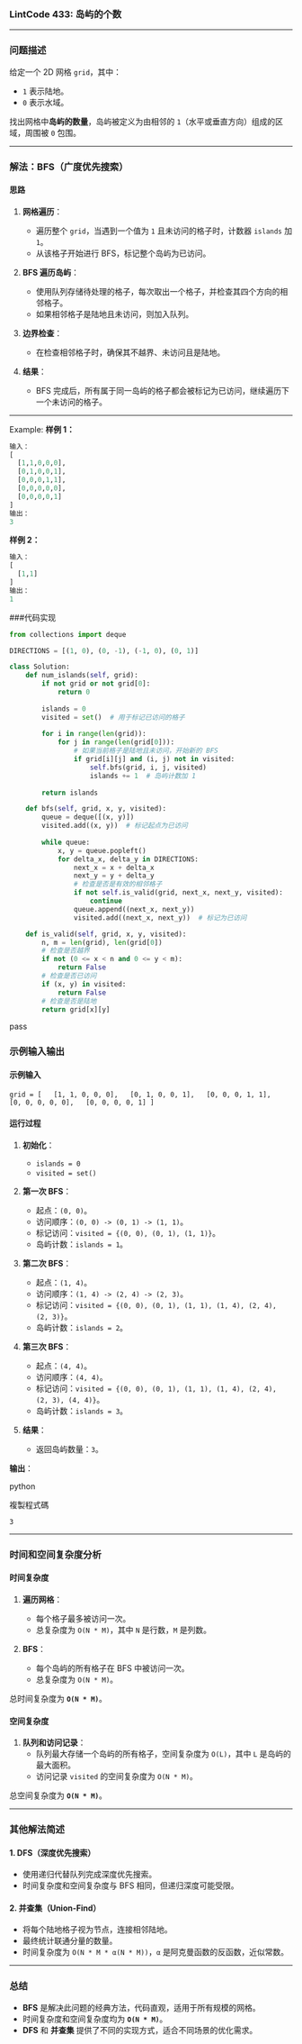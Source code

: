 

### LintCode 433: 岛屿的个数

---

### 问题描述

给定一个 2D 网格 `grid`，其中：

- `1` 表示陆地。
- `0` 表示水域。

找出网格中**岛屿的数量**，岛屿被定义为由相邻的 `1`（水平或垂直方向）组成的区域，周围被 `0` 包围。

---

### 解法：BFS（广度优先搜索）

#### 思路

1. **网格遍历**：
    
    - 遍历整个 `grid`，当遇到一个值为 `1` 且未访问的格子时，计数器 `islands` 加 `1`。
    - 从该格子开始进行 BFS，标记整个岛屿为已访问。
2. **BFS 遍历岛屿**：
    
    - 使用队列存储待处理的格子，每次取出一个格子，并检查其四个方向的相邻格子。
    - 如果相邻格子是陆地且未访问，则加入队列。
3. **边界检查**：
    
    - 在检查相邻格子时，确保其不越界、未访问且是陆地。
4. **结果**：
    
    - BFS 完成后，所有属于同一岛屿的格子都会被标记为已访问，继续遍历下一个未访问的格子。

---
Example:
**样例 1：**
```python
输入：
[
  [1,1,0,0,0],
  [0,1,0,0,1],
  [0,0,0,1,1],
  [0,0,0,0,0],
  [0,0,0,0,1]
]
输出：
3
```
**样例 2：**
```python
输入：
[
  [1,1]
]
输出：
1
```


###代码实现
```python
from collections import deque

DIRECTIONS = [(1, 0), (0, -1), (-1, 0), (0, 1)]

class Solution:
    def num_islands(self, grid):
        if not grid or not grid[0]:
            return 0
            
        islands = 0
        visited = set()  # 用于标记已访问的格子
        
        for i in range(len(grid)):
            for j in range(len(grid[0])):
                # 如果当前格子是陆地且未访问，开始新的 BFS
                if grid[i][j] and (i, j) not in visited:
                    self.bfs(grid, i, j, visited)
                    islands += 1  # 岛屿计数加 1
                    
        return islands                    

    def bfs(self, grid, x, y, visited):
        queue = deque([(x, y)])
        visited.add((x, y))  # 标记起点为已访问
        
        while queue:
            x, y = queue.popleft()
            for delta_x, delta_y in DIRECTIONS:
                next_x = x + delta_x
                next_y = y + delta_y
                # 检查是否是有效的相邻格子
                if not self.is_valid(grid, next_x, next_y, visited):
                    continue
                queue.append((next_x, next_y))
                visited.add((next_x, next_y))  # 标记为已访问

    def is_valid(self, grid, x, y, visited):
        n, m = len(grid), len(grid[0])
        # 检查是否越界
        if not (0 <= x < n and 0 <= y < m):
            return False
        # 检查是否已访问
        if (x, y) in visited:
            return False
        # 检查是否是陆地
        return grid[x][y]

```
pass

### 示例输入输出

#### 示例输入

`grid = [   [1, 1, 0, 0, 0],   [0, 1, 0, 0, 1],   [0, 0, 0, 1, 1],   [0, 0, 0, 0, 0],   [0, 0, 0, 0, 1] ]`

#### 运行过程

1. **初始化**：
    
    - `islands = 0`
    - `visited = set()`
2. **第一次 BFS**：
    
    - 起点：`(0, 0)`。
    - 访问顺序：`(0, 0) -> (0, 1) -> (1, 1)`。
    - 标记访问：`visited = {(0, 0), (0, 1), (1, 1)}`。
    - 岛屿计数：`islands = 1`。
3. **第二次 BFS**：
    
    - 起点：`(1, 4)`。
    - 访问顺序：`(1, 4) -> (2, 4) -> (2, 3)`。
    - 标记访问：`visited = {(0, 0), (0, 1), (1, 1), (1, 4), (2, 4), (2, 3)}`。
    - 岛屿计数：`islands = 2`。
4. **第三次 BFS**：
    
    - 起点：`(4, 4)`。
    - 访问顺序：`(4, 4)`。
    - 标记访问：`visited = {(0, 0), (0, 1), (1, 1), (1, 4), (2, 4), (2, 3), (4, 4)}`。
    - 岛屿计数：`islands = 3`。
5. **结果**：
    
    - 返回岛屿数量：`3`。

**输出**：

python

複製程式碼

`3`

---

### 时间和空间复杂度分析

#### 时间复杂度

1. **遍历网格**：
    
    - 每个格子最多被访问一次。
    - 总复杂度为 `O(N * M)`，其中 `N` 是行数，`M` 是列数。
2. **BFS**：
    
    - 每个岛屿的所有格子在 BFS 中被访问一次。
    - 总复杂度为 `O(N * M)`。

总时间复杂度为 **`O(N * M)`**。

#### 空间复杂度

1. **队列和访问记录**：
    - 队列最大存储一个岛屿的所有格子，空间复杂度为 `O(L)`，其中 `L` 是岛屿的最大面积。
    - 访问记录 `visited` 的空间复杂度为 `O(N * M)`。

总空间复杂度为 **`O(N * M)`**。

---

### 其他解法简述

#### 1. DFS（深度优先搜索）

- 使用递归代替队列完成深度优先搜索。
- 时间复杂度和空间复杂度与 BFS 相同，但递归深度可能受限。

#### 2. 并查集（Union-Find）

- 将每个陆地格子视为节点，连接相邻陆地。
- 最终统计联通分量的数量。
- 时间复杂度为 `O(N * M * α(N * M))`，`α` 是阿克曼函数的反函数，近似常数。

---

### 总结

- **BFS** 是解决此问题的经典方法，代码直观，适用于所有规模的网格。
- 时间复杂度和空间复杂度均为 **`O(N * M)`**。
- **DFS** 和 **并查集** 提供了不同的实现方式，适合不同场景的优化需求。
